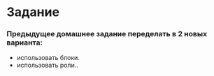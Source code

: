 # Задание

### Предыдущее домашнее задание переделать в 2 новых варианта:
* использовать блоки.
* использовать роли..
